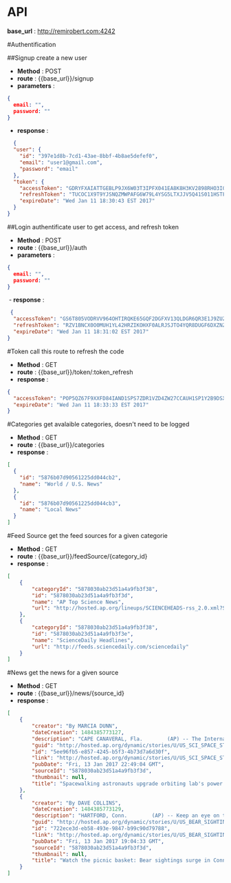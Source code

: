 # API

**base_url** : http://remirobert.com:4242

#Authentification

##Signup
create a new user

  - **Method**     : POST
  - **route**      : {{base_url}}/signup
  - **parameters** :
```json
{
  email: "",
  password: ""
}
```
  - **response** :
  
```json
  {
  "user": {
    "id": "397e1d8b-7cd1-43ae-8bbf-4b8ae5defef0",
    "email": "user1@gmail.com",
    "password": "email"
  },
  "token": {
    "accessToken": "GDRYFXAIATTGEBLP9JX6W03T3IPFX041EA8K8H3KV2898RHO3I0K7Q994C6G64Z0IMPOB2IOE2CZBO1Y6GHD6DD6I0IIHD4GMDOA1XU49LSG99YV48Y5XL7Z92ERB5PSHM7F91OX8BG1YWW0C083SQI929GFVUXMP7HXATNG8AIS5TUPGWRM3J20CGKGM95GFTUY5SORCPYFFKDAKEW4NG43APIQBHZNSSU3ZQX2AMY5JWA2IBJ52AUER858D31X",
    "refreshToken": "TUCOC1X9T9YJSNQZMWPAFG6W79L4YSG5LTXJJV5Q41S011HSTFMBMTVCD80V2Z6S05PIOZ5FCM2OBC4HF0F2929ZMPONT50E399Y2O4WT5AGLEV6EY40JN124A81HBJF2IT167M6W7HJXCP32O7XXXRICRLVHHHNN4L126VLID8NEWCLB5MZYIZ6VYK1W0MQPL61BU7S0PGJ5Z7TZR7L79ENSK8JBV7N0T4ZPM2PXXJE6O2VZZDETBEVXNR109TH",
    "expireDate": "Wed Jan 11 18:30:43 EST 2017"
  }
}
```
 
##Login
authentificate user to get access, and refresh token

  - **Method**     : POST
  - **route**      : {{base_url}}/auth
  - **parameters** :
```json
{
  email: "",
  password: ""
}
```
  - **response**  :
```json
 {
  "accessToken": "GS6T805VODRVV964OHTIRQKE65GQF2DGFXV13QLDGR6QR3E1J9ZUZSFUTKC2RRFHF92ANGGATI447867NUCYEZYA253HPYSDC4XQZGNHCL6EG1KS7DGG71ANQCM3DAO5FNNE6E1TAQJ15L7SYHA6J17FRF4AQQ50ORU6RGZAL42ZSZ6KRKTSQLERPW0OQ4UC2180HU5RPBZLL8HFWF8KFILTFX454IQMSS22JRNBTNVCJLEH0WZRNOY2JTVWSND3",
  "refreshToken": "RZV1BNCX0O0MUH1YL42HRZIKOHXF0ALRJSJTO4YQR8DUGF6DXZNZCRDHSQDSSF8OF0AEMJSGXKFHJJD7JOWJ3UIGSOUBP4YBW4XDBUZW1EGBCP3VUADP13ITD8PPQ4JZ3KKNH9N7FF1NP60PSD6ME54DHI9B3OLPQCWOYLFHV9UUCOUNCAP9ZFT9E7Y79VDACE93AQM2QF75PRUUOCVB5FX8XEJH1NS57666H0W7D8Q23LQT1MX65UIZ8L4J9G8G",
  "expireDate": "Wed Jan 11 18:31:02 EST 2017"
}
```

#Token
call this route to refresh the code

  - **Method**    : GET
  - **route**     : {{base_url}}/token/:token_refresh
  - **response**  :
```json
{
  "accessToken": "POP5QZ67F9XXFD84IAND1SPS7ZDR1VZD4ZW27CCAUH1SP1Y2B9DSXQE7TNJ516RHXIHZD0FS79F4GZRSFP8H03LJPQXBUJJC3E74O4GX5K0WA137CFE06QQQ97USKVEGB0FZZQOUD3Z2OAK0297Z62YUUFBDRNPKZ3GR4UC1RCCZW6ACMUVWSABEV7OAZIOJGMCGQER3DX2VGOMOH7E951P84JFVC1M5YF0ULB3HH5Y2KRV7XKR983M4C2UJ5H2V",
  "expireDate": "Wed Jan 11 18:33:33 EST 2017"
}
```

#Categories
get avalaible categories, doesn't need to be logged

  - **Method**    : GET
  - **route**     : {{base_url}}/categories
  - **response**  :
```json
[
  {
    "id": "5876b07d90561225dd044cb2",
    "name": "World / U.S. News"
  },
  {
    "id": "5876b07d90561225dd044cb3",
    "name": "Local News"
  }
]
```

#Feed Source
get the feed sources for a given categorie

  - **Method**    : GET
  - **route**     : {{base_url}}/feedSource/{category_id}
  - **response**  :
```json
[
    {
        "categoryId": "5878030ab23d51a4a9fb3f38",
        "id": "5878030ab23d51a4a9fb3f3d",
        "name": "AP Top Science News",
        "url": "http://hosted.ap.org/lineups/SCIENCEHEADS-rss_2.0.xml?SITE=OHLIM&SECTION=HOME"
    },
    {
        "categoryId": "5878030ab23d51a4a9fb3f38",
        "id": "5878030ab23d51a4a9fb3f3e",
        "name": "ScienceDaily Headlines",
        "url": "http://feeds.sciencedaily.com/sciencedaily"
    }
]
```

#News
get the news for a given source

  - **Method**    : GET
  - **route**     : {{base_url}}/news/{source_id}
  - **response**  :
```json
[
    {
        "creator": "By MARCIA DUNN",
        "dateCreation": 1484385773127,
        "description": "CAPE CANAVERAL, Fla.        (AP) -- The International Space Station&amp;apos;s solar power grid got three more top-of-the-line batteries Friday during the second spacewalk in a week....",
        "guid": "http://hosted.ap.org/dynamic/stories/U/US_SCI_SPACE_STATION?SITE=OHLIM&SECTION=HOME&TEMPLATE=DEFAULT",
        "id": "5ee96fb5-e857-4245-b5f3-4b73d7a6d30f",
        "link": "http://hosted.ap.org/dynamic/stories/U/US_SCI_SPACE_STATION?SITE=OHLIM&SECTION=HOME&TEMPLATE=DEFAULT",
        "pubDate": "Fri, 13 Jan 2017 22:49:04 GMT",
        "sourceId": "5878030ab23d51a4a9fb3f3d",
        "thumbnail": null,
        "title": "Spacewalking astronauts upgrade orbiting lab's power grid"
    },
    {
        "creator": "By DAVE COLLINS",
        "dateCreation": 1484385773129,
        "description": "HARTFORD, Conn.        (AP) -- Keep an eye on the picnic basket. Bear sightings are surging across Connecticut....",
        "guid": "http://hosted.ap.org/dynamic/stories/U/US_BEAR_SIGHTINGS?SITE=OHLIM&SECTION=HOME&TEMPLATE=DEFAULT",
        "id": "722ece3d-eb58-493e-9847-b99c90d79788",
        "link": "http://hosted.ap.org/dynamic/stories/U/US_BEAR_SIGHTINGS?SITE=OHLIM&SECTION=HOME&TEMPLATE=DEFAULT",
        "pubDate": "Fri, 13 Jan 2017 19:04:33 GMT",
        "sourceId": "5878030ab23d51a4a9fb3f3d",
        "thumbnail": null,
        "title": "Watch the picnic basket: Bear sightings surge in Connecticut"
    }
]
```
